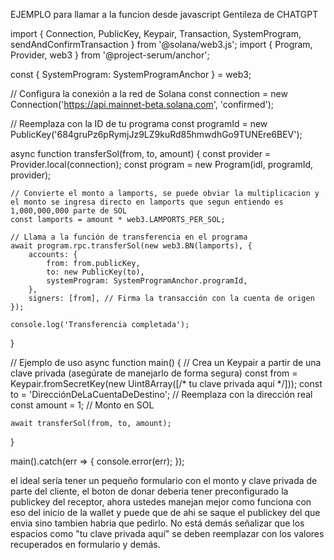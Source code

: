 EJEMPLO para llamar a la funcion desde javascript
Gentileza de CHATGPT

import { Connection, PublicKey, Keypair, Transaction, SystemProgram, sendAndConfirmTransaction } from '@solana/web3.js';
import { Program, Provider, web3 } from '@project-serum/anchor';

const { SystemProgram: SystemProgramAnchor } = web3;

// Configura la conexión a la red de Solana
const connection = new Connection('https://api.mainnet-beta.solana.com', 'confirmed');

// Reemplaza con la ID de tu programa
const programId = new PublicKey('684gruPz6pRymjJz9LZ9kuRd85hmwdhGo9TUNEre6BEV');

async function transferSol(from, to, amount) {
    const provider = Provider.local(connection);
    const program = new Program(idl, programId, provider);

    // Convierte el monto a lamports, se puede obviar la multiplicacion y el monto se ingresa directo en lamports que segun entiendo es 1,000,000,000 parte de SOL
    const lamports = amount * web3.LAMPORTS_PER_SOL;

    // Llama a la función de transferencia en el programa
    await program.rpc.transferSol(new web3.BN(lamports), {
        accounts: {
            from: from.publicKey,
            to: new PublicKey(to),
            systemProgram: SystemProgramAnchor.programId,
        },
        signers: [from], // Firma la transacción con la cuenta de origen
    });

    console.log('Transferencia completada');
}

// Ejemplo de uso
async function main() {
    // Crea un Keypair a partir de una clave privada (asegúrate de manejarlo de forma segura)
    const from = Keypair.fromSecretKey(new Uint8Array([/* tu clave privada aquí */]));
    const to = 'DirecciónDeLaCuentaDeDestino'; // Reemplaza con la dirección real
    const amount = 1; // Monto en SOL

    await transferSol(from, to, amount);
}

main().catch(err => {
    console.error(err);
});


el ideal sería tener un pequeño formulario con el monto y clave privada de parte del cliente, el boton de donar deberia tener preconfigurado la publickey del receptor, ahora ustedes manejan mejor como funciona con eso del inicio de la wallet y puede que de ahi se saque el publickey del que envia sino tambien habria que pedirlo. No está demás señalizar que los espacios como "tu clave privada aquí" se deben reemplazar con los valores recuperados en formulario y demás.